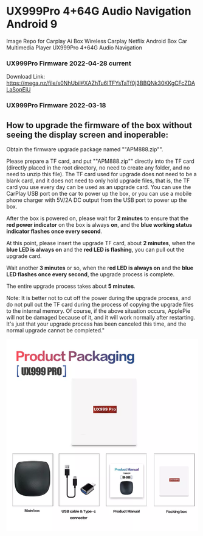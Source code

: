 # UX999Pro 4+64G Audio Navigation Android 9
Image Repo for Carplay Ai Box Wireless Carplay Netflix Android Box Car Multimedia Player UX999Pro 4+64G Audio Navigation

### UX999Pro Firmware 2022-04-28 current
Download Link: https://mega.nz/file/s0NhUbiI#XAZhTu6ITFYsTaTf0j3BBQNk30KKgCFcZDALaSopEiU

### UX999Pro Firmware 2022-03-18

## How to upgrade the firmware of the box without seeing the display screen and inoperable:

Obtain the firmware upgrade package named ""APM888.zip"".

Please prepare a TF card, and put ""APM888.zip"" directly into the TF card (directly placed in the root directory, no need to create any folder, and no need to unzip this file). The TF card used for upgrade does not need to be a blank card, and it does not need to only hold upgrade files, that is, the TF card you use every day can be used as an upgrade card.
You can use the CarPlay USB port on the car to power up the box, or you can use a mobile phone charger with 5V/2A DC output from the USB port to power up the box.

After the box is powered on, please wait for **2 minutes** to ensure that the **red power indicator** on the box is always **on**, and the **blue working status indicator flashes once every second**.

At this point, please insert the upgrade TF card, about **2 minutes**, when the **blue LED is always on** and the **red LED is flashing**, you can pull out the upgrade card.

Wait another **3 minutes** or so, when the r**ed LED is always on** and the **blue LED flashes once every second**, the upgrade process is complete.

The entire upgrade process takes about **5 minutes**.

Note: It is better not to cut off the power during the upgrade process, and do not pull out the TF card during the process of copying the upgrade files to the internal memory. Of course, if the above situation occurs, ApplePie will not be damaged because of it, and it will work normally after restarting. It's just that your upgrade process has been canceled this time, and the normal upgrade cannot be completed."

![Screenshot](Carplay-Ai-Box-Wireless-Carplay-Netflix-Android-Box-Car-Multimedia-Player-UX999Pro-4-64G-Audio-Navigation.png)
